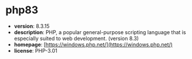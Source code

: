 # php83

- **version**: 8.3.15
- **description**: PHP, a popular general-purpose scripting language that is especially suited to web development. (version 8.3)
- **homepage**: [https://windows.php.net/](https://windows.php.net/)
- **license**: PHP-3.01

